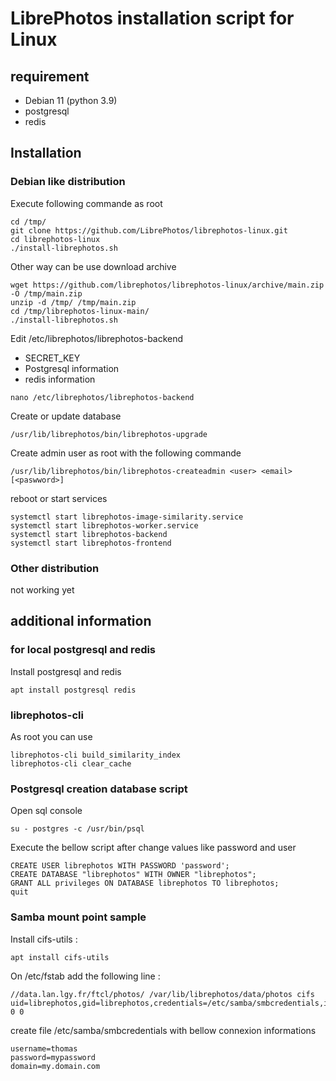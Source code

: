# LibrePhotos installation script for Linux

## requirement 
  - Debian 11 (python 3.9)
  - postgresql
  - redis

## Installation

### Debian like distribution

Execute following commande as root
~~~
cd /tmp/
git clone https://github.com/LibrePhotos/librephotos-linux.git
cd librephotos-linux
./install-librephotos.sh 
~~~

Other way can be use download archive
~~~
wget https://github.com/librephotos/librephotos-linux/archive/main.zip -O /tmp/main.zip
unzip -d /tmp/ /tmp/main.zip
cd /tmp/librephotos-linux-main/
./install-librephotos.sh
~~~

Edit /etc/librephotos/librephotos-backend
 - SECRET_KEY
 - Postgresql information
 - redis information
~~~
nano /etc/librephotos/librephotos-backend
~~~

Create or update database
~~~
/usr/lib/librephotos/bin/librephotos-upgrade
~~~

Create admin user as root with the following commande
~~~
/usr/lib/librephotos/bin/librephotos-createadmin <user> <email> [<paswword>]
~~~

reboot or start services
~~~
systemctl start librephotos-image-similarity.service
systemctl start librephotos-worker.service
systemctl start librephotos-backend
systemctl start librephotos-frontend
~~~
### Other distribution

not working yet

## additional information

### for local postgresql and redis

Install postgresql and redis

~~~
apt install postgresql redis
~~~

### librephotos-cli

As root you can use 

~~~
librephotos-cli build_similarity_index
librephotos-cli clear_cache
~~~

### Postgresql creation database script

Open sql console
~~~
su - postgres -c /usr/bin/psql
~~~

Execute the bellow script after change values like password and user

~~~
CREATE USER librephotos WITH PASSWORD 'password';
CREATE DATABASE "librephotos" WITH OWNER "librephotos";
GRANT ALL privileges ON DATABASE librephotos TO librephotos;
quit
~~~

### Samba mount point sample

Install cifs-utils :

~~~
apt install cifs-utils
~~~

On /etc/fstab add the following line :

~~~
//data.lan.lgy.fr/ftcl/photos/ /var/lib/librephotos/data/photos cifs uid=librephotos,gid=librephotos,credentials=/etc/samba/smbcredentials,iocharset=utf8,file_mode=0777,dir_mode=0777,sec=ntlmssp,noacl 0 0
~~~

create file /etc/samba/smbcredentials with bellow connexion informations

~~~
username=thomas
password=mypassword
domain=my.domain.com
~~~
